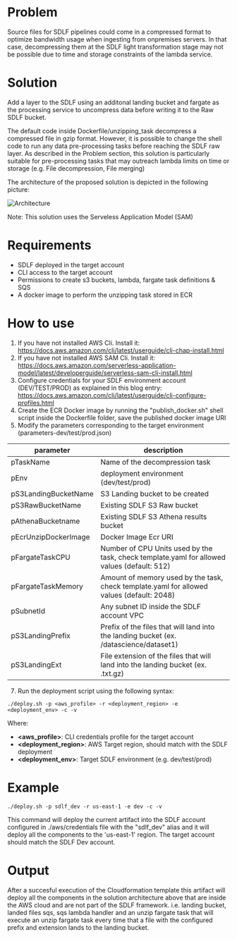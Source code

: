 # Problem

Source files for SDLF pipelines could come in a compressed format to optimize bandwidth usage when ingesting from onpremises servers. In that case, decompressing them at the SDLF light transformation stage may not be possible due to time and storage constraints of the lambda service. 

# Solution

Add a layer to the SDLF using an additonal landing bucket and fargate as the processing service to uncompress data before writing it to the Raw SDLF bucket.

The default code inside Dockerfile/unzipping_task decompress a compressed file in gzip format. However, it is possible to change the shell code to run any data pre-processing tasks
before reaching the SDLF raw layer. As described in the Problem section, this solution is particularly suitable for pre-processing tasks that may outreach lambda limits on time or storage (e.g. File decompression, File merging)

The architecture of the proposed solution is depicted in the following picture:

![Architecture](/Images/Architecture.png) 

Note: This solution uses the Serveless Application Model (SAM)

# Requirements

* SDLF deployed in the target account
* CLI access to the target account
* Permissions to create s3 buckets, lambda, fargate task definitions & SQS
* A docker image to perform the unzipping task stored in ECR

# How to use

1. If you have not installed AWS Cli. Install it: https://docs.aws.amazon.com/cli/latest/userguide/cli-chap-install.html
1. If you have not installed AWS SAM Cli. Install it: https://docs.aws.amazon.com/serverless-application-model/latest/developerguide/serverless-sam-cli-install.html
1. Configure credentials for your SDLF environment account (DEV/TEST/PROD) as explained in this blog entry: https://docs.aws.amazon.com/cli/latest/userguide/cli-configure-profiles.html
1. Create the ECR Docker image by running the "publish_docker.sh" shell script inside the Dockerfile folder, save the published docker image URI
1. Modify the parameters corresponding to the target environment (parameters-dev/test/prod.json)

| parameter | description |
| --------- | ------------ |
| pTaskName | Name of the decompression task |
| pEnv | deployment environment (dev/test/prod) |
| pS3LandingBucketName | S3 Landing bucket to be created |
| pS3RawBucketName | Existing SDLF S3 Raw bucket |
| pAthenaBucketname | Existing SDLF S3 Athena results bucket |
| pEcrUnzipDockerImage | Docker Image Ecr URI |
| pFargateTaskCPU | Number of CPU Units used by the task, check template.yaml for allowed values (default: 512) |
| pFargateTaskMemory | Amount of memory used by the task, check template.yaml for allowed values (default: 2048) |
| pSubnetId | Any subnet ID inside the SDLF account VPC |
| pS3LandingPrefix | Prefix of the files that will land into the landing bucket (ex. /datascience/dataset1)
| pS3LandingExt | File extension of the files that will land into the landing bucket (ex. .txt.gz)

7. Run the deployment script using the following syntax: 

```shell
./deploy.sh -p <aws_profile> -r <deployment_region> -e <deployment_env> -c -v
```

Where:

* **<aws_profile>**: CLI credentials profile for the target account 
* **<deployment_region>**: AWS Target region, should match with the SDLF deployment 
* **<deployment_env>**: Target SDLF environment (e.g. dev/test/prod)

# Example

```shell
./deploy.sh -p sdlf_dev -r us-east-1 -e dev -c -v
```

This command will deploy the current artifact into the SDLF account configured in ./aws/credentials file with the "sdlf_dev" alias and it will deploy all the components to the 'us-east-1' region. The target account should match the SDLF Dev account.
 
# Output

After a succesful execution of the Cloudformation template this artifact will deploy all the components in the solution architecture above that are inside the AWS cloud and are not part of the SDLF framework. i.e. landing bucket, landed files sqs, sqs lambda handler and an unzip fargate task that will execute an unzip fargate task every time that a file with the configured prefix and extension lands to the landing bucket.

